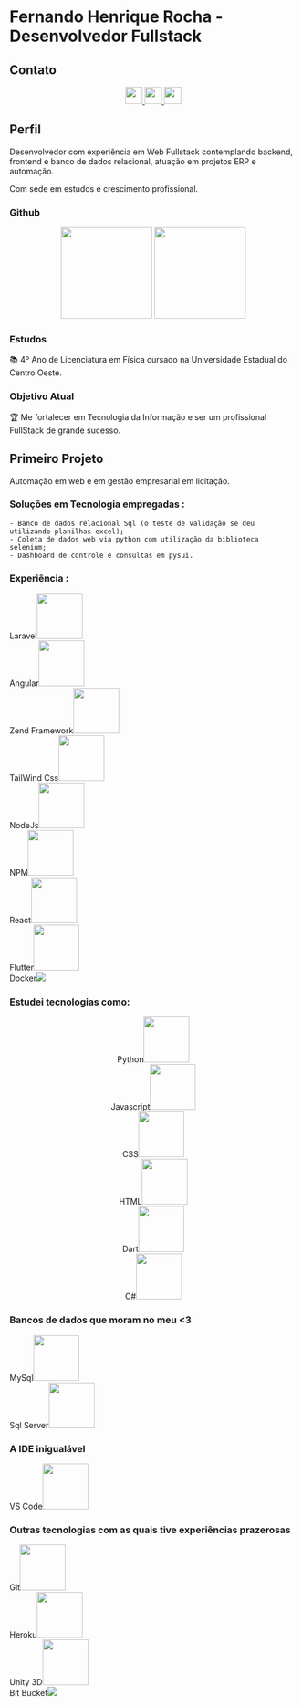 # Fernando Henrique Rocha - Desenvolvedor Fullstack

## Contato

<div align=center>
<a href="https://www.linkedin.com/in/fernandohrocha/" target="_blank">
<img height=30em href="" src="https://img.shields.io/static/v1?label=LinkedIn&message=fernandohrocha&color=blue&style=for-the-badge" />
</a>
<a href="https://api.whatsapp.com/send/?phone=5542991262851&text=Ol%C3%A1%20Fernando,%20estive%20em%20seu%20GitHub" target="_blank">
<img height=30em href="" src="https://img.shields.io/static/v1?label=WhatsApp&message=(42)99126-2851&color=green&style=for-the-badge" />
</a>
<a href="mailto:fhrlobacz@gmail.com" target="_blank">
<img height=30em href="" src="https://img.shields.io/static/v1?label=E-Mail&message=fhrlobacz@gmail.com&color=red&style=for-the-badge" />
</a>
</div>

## Perfil
Desenvolvedor com experiência em Web Fullstack contemplando backend, frontend e banco de dados relacional, atuação em projetos ERP e automação.

Com sede em estudos e crescimento profissional.

### Github
<div align="center">
    <img height="160em" src="https://github-readme-stats.vercel.app/api?username=fernandohrocha&show_icons=true&theme=discord_old_blurple&hide=prs,stars,contribs,issues&include_all_commits=true&count_private=true"/>
  </a>    
  <img height="160em" src="https://github-readme-stats.vercel.app/api/top-langs/?username=fernandohrocha&layout=compact&langs_count=7&theme=discord_old_blurple"/>
</div>

### Estudos
📚 4º Ano de Licenciatura em Física cursado na Universidade Estadual do Centro Oeste.

### Objetivo Atual
🏆 Me fortalecer em Tecnologia da Informação e ser um profissional FullStack de grande sucesso.
## Primeiro Projeto
Automação em web e em gestão empresarial em licitação.
### Soluções em Tecnologia empregadas :
    - Banco de dados relacional Sql (o teste de validação se deu utilizando planilhas excel);
    - Coleta de dados web via python com utilização da biblioteca selenium;
    - Dashboard de controle e consultas em pysui.

### Experiência :
<div>
  Laravel<img height=80em src="https://cdn.jsdelivr.net/gh/devicons/devicon/icons/flask/flask-original-wordmark.svg" />
  <br>
  Angular<img height=80em src="https://cdn.jsdelivr.net/gh/devicons/devicon/icons/angularjs/angularjs-original.svg" />
  <br>
  Zend Framework<img height=80em src="https://cdn.jsdelivr.net/gh/devicons/devicon/icons/zend/zend-plain.svg" />
  <br>
  TailWind Css<img height=80em src="https://cdn.jsdelivr.net/gh/devicons/devicon/icons/tailwindcss/tailwindcss-original-wordmark.svg" />
  <br>
  NodeJs<img height=80em src="https://cdn.jsdelivr.net/gh/devicons/devicon/icons/nodejs/nodejs-original.svg" />
  <br>
  NPM<img height=80em src="https://cdn.jsdelivr.net/gh/devicons/devicon/icons/npm/npm-original-wordmark.svg" />
  <br>
  React<img height=80em src="https://cdn.jsdelivr.net/gh/devicons/devicon/icons/react/react-original-wordmark.svg" />
  <br>
  Flutter<img height=80em src="https://cdn.jsdelivr.net/gh/devicons/devicon/icons/flutter/flutter-original.svg" />
  <br>
  Docker<img src="https://cdn.jsdelivr.net/gh/devicons/devicon/icons/docker/docker-original-wordmark.svg" />
</div>

### Estudei tecnologias como:

<div align=center>
  Python<img height=80em src="https://cdn.jsdelivr.net/gh/devicons/devicon/icons/python/python-original-wordmark.svg" />
    <br>
  Javascript<img height=80em src="https://cdn.jsdelivr.net/gh/devicons/devicon/icons/javascript/javascript-original.svg" />
    <br>
  CSS<img height=80em src="https://cdn.jsdelivr.net/gh/devicons/devicon/icons/css3/css3-original-wordmark.svg" />
    <br>
  HTML<img height=80em src="https://cdn.jsdelivr.net/gh/devicons/devicon/icons/html5/html5-original-wordmark.svg" />
    <br>
  Dart<img height=80em src="https://cdn.jsdelivr.net/gh/devicons/devicon/icons/dart/dart-plain-wordmark.svg" />
    <br>
  C#<img height=80em src="https://cdn.jsdelivr.net/gh/devicons/devicon/icons/csharp/csharp-original.svg" />
</div>

### Bancos de dados que moram no meu <3

<div>
  MySql<img height=80em src="https://cdn.jsdelivr.net/gh/devicons/devicon/icons/mysql/mysql-original-wordmark.svg" />
  <br>
  Sql Server<img height=80em src="https://cdn.jsdelivr.net/gh/devicons/devicon/icons/microsoftsqlserver/microsoftsqlserver-plain-wordmark.svg" />
</div>



### A IDE inigualável
<div>
  VS Code<img height=80em src="https://cdn.jsdelivr.net/gh/devicons/devicon/icons/vscode/vscode-original-wordmark.svg" />
</div>

### Outras tecnologias com as quais tive experiências prazerosas

<div>
  Git<img height=80em src="https://cdn.jsdelivr.net/gh/devicons/devicon/icons/git/git-original-wordmark.svg" />
  <br>
  Heroku<img height=80em src="https://cdn.jsdelivr.net/gh/devicons/devicon/icons/heroku/heroku-plain-wordmark.svg" />
  <br>
  Unity 3D<img height=80em src="https://cdn.jsdelivr.net/gh/devicons/devicon/icons/unity/unity-original-wordmark.svg" />
  <br>
  Bit Bucket<img src="https://cdn.jsdelivr.net/gh/devicons/devicon/icons/bitbucket/bitbucket-original.svg" /> 
</div>
